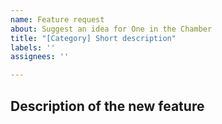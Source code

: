 ```yaml
---
name: Feature request
about: Suggest an idea for One in the Chamber
title: "[Category] Short description"
labels: ''
assignees: ''

---
```


## Description of the new feature
<!-- Please provide as much detail as possible -->
